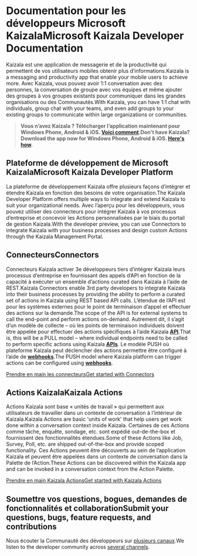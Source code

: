 # <a name="microsoft-kaizala-developer-documentation"></a><span data-ttu-id="946f2-101">Documentation pour les développeurs Microsoft Kaizala</span><span class="sxs-lookup"><span data-stu-id="946f2-101">Microsoft Kaizala Developer Documentation</span></span>

<span data-ttu-id="946f2-102">Kaizala est une application de messagerie et de la productivité qui permettent de vos utilisateurs mobiles obtenir plus d’informations.</span><span class="sxs-lookup"><span data-stu-id="946f2-102">Kaizala is a messaging and productivity app that enable your mobile users to achieve more.</span></span> <span data-ttu-id="946f2-103">Avec Kaizala, vous pouvez avoir 1:1 conversation avec des personnes, la conversation de groupe avec vos équipes et même ajouter des groupes à vos groupes existants pour communiquer dans les grandes organisations ou des Communautés.</span><span class="sxs-lookup"><span data-stu-id="946f2-103">With Kaizala, you can have 1:1 chat with individuals, group chat with your teams, and even add groups to your existing groups to communicate within large organizations or communities.</span></span>

> <span data-ttu-id="946f2-104">**Vous n’avez Kaizala ? Télécharger l’application maintenant pour Windows Phone, Android & iOS. [Voici comment](install.md).**</span><span class="sxs-lookup"><span data-stu-id="946f2-104">**Don't have Kaizala? Download the app now for Windows Phone, Android & iOS. [Here's how](install.md).**</span></span>

## <a name="microsoft-kaizala-developer-platform"></a><span data-ttu-id="946f2-105">Plateforme de développement de Microsoft Kaizala</span><span class="sxs-lookup"><span data-stu-id="946f2-105">Microsoft Kaizala Developer Platform</span></span> 
<span data-ttu-id="946f2-106">La plateforme de développement Kaizala offre plusieurs façons d’intégrer et étendre Kaizala en fonction des besoins de votre organisation.</span><span class="sxs-lookup"><span data-stu-id="946f2-106">The Kaizala Developer Platform offers multiple ways to integrate and extend Kaizala to suit your organizational needs.</span></span> <span data-ttu-id="946f2-107">Avec l’aperçu pour les développeurs, vous pouvez utiliser des connecteurs pour intégrer Kaizala à vos processus d’entreprise et concevoir les Actions personnalisées par le biais du portail de gestion Kaizala.</span><span class="sxs-lookup"><span data-stu-id="946f2-107">With the developer preview, you can use Connectors to integrate Kaizala with your business processes and design custom Actions through the Kaizala Management Portal.</span></span>

## <a name="connectors"></a><span data-ttu-id="946f2-108">Connecteurs</span><span class="sxs-lookup"><span data-stu-id="946f2-108">Connectors</span></span>

<span data-ttu-id="946f2-109">Connecteurs Kaizala activer 3e développeurs tiers d’intégrer Kaizala leurs processus d’entreprise en fournissant des appels d’API en fonction de la capacité à exécuter un ensemble d’actions curated dans Kaizala à l’aide de REST.</span><span class="sxs-lookup"><span data-stu-id="946f2-109">Kaizala Connectors enable 3rd party developers to integrate Kaizala into their business processes by providing the ability to perform a curated set of actions in Kaizala using REST based API calls.</span></span> <span data-ttu-id="946f2-110">L’étendue de l’API est pour les systèmes externes pour le point de terminaison d’appel et effectuer des actions sur la demande.</span><span class="sxs-lookup"><span data-stu-id="946f2-110">The scope of the API is for external systems to call the end-point and perform actions on-demand.</span></span> <span data-ttu-id="946f2-111">Autrement dit, il s’agit d’un modèle de collecte – où les points de terminaison individuels doivent être appelée pour effectuer des actions spécifiques à l’aide Kaizala **[API](connectors/API.md)**.</span><span class="sxs-lookup"><span data-stu-id="946f2-111">That is, this will be a PULL model – where individual endpoints need to be called to perform specific actions using Kaizala **[APIs](connectors/API.md)**.</span></span> <span data-ttu-id="946f2-112">Le modèle PUSH où plateforme Kaizala peut déclencher des actions permettre être configuré à l’aide de **[webhooks](connectors/webHooks.md)**.</span><span class="sxs-lookup"><span data-stu-id="946f2-112">The PUSH model where Kaizala platform can trigger actions can be configured using **[webhooks](connectors/webHooks.md)**.</span></span>

[<span data-ttu-id="946f2-113">Prendre en main les connecteurs</span><span class="sxs-lookup"><span data-stu-id="946f2-113">Get started with Connectors</span></span>](connectors/README.md)

## <a name="kaizala-actions"></a><span data-ttu-id="946f2-114">Actions Kaizala</span><span class="sxs-lookup"><span data-stu-id="946f2-114">Kaizala Actions</span></span>

<span data-ttu-id="946f2-115">Actions Kaizala sont base « unités de travail » qui permettent aux utilisateurs de travailler dans un contexte de conversation à l’intérieur de Kaizala.</span><span class="sxs-lookup"><span data-stu-id="946f2-115">Kaizala Actions are basic 'units of work' that help users get work done within a conversation context inside Kaizala.</span></span> <span data-ttu-id="946f2-116">Certaines de ces Actions comme tâche, enquête, sondage, etc. sont expédié out-de-the-box et fournissent des fonctionnalités étendues.</span><span class="sxs-lookup"><span data-stu-id="946f2-116">Some of these Actions like Job, Survey, Poll, etc. are shipped out-of-the-box and provide scoped functionality.</span></span> <span data-ttu-id="946f2-117">Ces Actions peuvent être découverts au sein de l’application Kaizala et peuvent être appelées dans un contexte de conversation dans la Palette de l’Action.</span><span class="sxs-lookup"><span data-stu-id="946f2-117">These Actions can be discovered within the Kaizala app and can be invoked in a conversation context from the Action Palette.</span></span>

[<span data-ttu-id="946f2-118">Prendre en main Kaizala Actions</span><span class="sxs-lookup"><span data-stu-id="946f2-118">Get started with Kaizala Actions</span></span>](Actions/README.md)

## <a name="submit-your-questions-bugs-feature-requests-and-contributions"></a><span data-ttu-id="946f2-119">Soumettre vos questions, bogues, demandes de fonctionnalités et collaboration</span><span class="sxs-lookup"><span data-stu-id="946f2-119">Submit your questions, bugs, feature requests, and contributions</span></span>

<span data-ttu-id="946f2-120">Nous écouter la Communauté des développeurs sur [plusieurs canaux](feedback.md).</span><span class="sxs-lookup"><span data-stu-id="946f2-120">We listen to the developer community across [several channels](feedback.md).</span></span>
